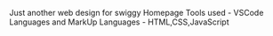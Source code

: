 Just another web design for swiggy Homepage
Tools used - VSCode
Languages and MarkUp Languages - HTML,CSS,JavaScript
